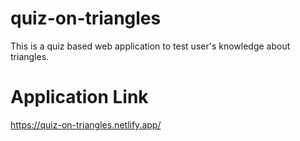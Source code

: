 # quiz-on-triangles

This is a quiz based web application to test user's knowledge about triangles.

# Application Link
https://quiz-on-triangles.netlify.app/
